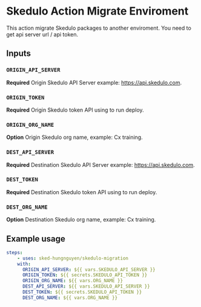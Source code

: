 # Skedulo Action Migrate Enviroment

This action migrate Skedulo packages to another enviroment. You need to get api server url / api token.

## Inputs

### `ORIGIN_API_SERVER`

**Required** Origin Skedulo API Server example: https://api.skedulo.com.

### `ORIGIN_TOKEN`

**Required** Origin Skedulo token API using to run deploy.

### `ORIGIN_ORG_NAME`

**Option** Origin Skedulo org name, example: Cx training.

### `DEST_API_SERVER`

**Required** Destination Skedulo API Server example: https://api.skedulo.com.

### `DEST_TOKEN`

**Required** Destination Skedulo token API using to run deploy.

### `DEST_ORG_NAME`

**Option** Destination Skedulo org name, example: Cx training.

## Example usage

```yaml
steps:
    - uses: sked-hungnguyen/skedulo-migration
    with:
      ORIGIN_API_SERVER: ${{ vars.SKEDULO_API_SERVER }}
      ORIGIN_TOKEN: ${{ secrets.SKEDULO_API_TOKEN }}
      ORIGIN_ORG_NAME: ${{ vars.ORG_NAME }}
      DEST_API_SERVER: ${{ vars.SKEDULO_API_SERVER }}
      DEST_TOKEN: ${{ secrets.SKEDULO_API_TOKEN }}
      DEST_ORG_NAME: ${{ vars.ORG_NAME }}
```
